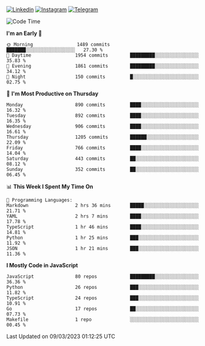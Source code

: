 [![Linkedin](https://img.shields.io/badge/-Archie-blue?style=flat-square&labelColor=gray&logo=Linkedin&logoColor=white&link=https://www.linkedin.com/in/archisdi)](https://www.linkedin.com/in/archisdi)
[![Instagram](https://img.shields.io/badge/-@archisdi-orange?style=flat-square&labelColor=gray&logo=Instagram&logoColor=white&link=https://www.instagram.com/archisdi)](https://www.instagram.com/archisdi)
[![Telegram](https://img.shields.io/badge/-aai-informational?style=flat-square&labelColor=gray&logo=telegram&logoColor=white&link=https://t.me/archisdi)](https://t.me/archisdi)

<!--START_SECTION:waka-->
![Code Time](http://img.shields.io/badge/Code%20Time-2%2C060%20hrs%2020%20mins-blue)

**I'm an Early 🐤** 

```text
🌞 Morning                1489 commits        ███████░░░░░░░░░░░░░░░░░░   27.30 % 
🌆 Daytime                1954 commits        █████████░░░░░░░░░░░░░░░░   35.83 % 
🌃 Evening                1861 commits        █████████░░░░░░░░░░░░░░░░   34.12 % 
🌙 Night                  150 commits         █░░░░░░░░░░░░░░░░░░░░░░░░   02.75 % 
```
📅 **I'm Most Productive on Thursday** 

```text
Monday                   890 commits         ████░░░░░░░░░░░░░░░░░░░░░   16.32 % 
Tuesday                  892 commits         ████░░░░░░░░░░░░░░░░░░░░░   16.35 % 
Wednesday                906 commits         ████░░░░░░░░░░░░░░░░░░░░░   16.61 % 
Thursday                 1205 commits        ██████░░░░░░░░░░░░░░░░░░░   22.09 % 
Friday                   766 commits         ████░░░░░░░░░░░░░░░░░░░░░   14.04 % 
Saturday                 443 commits         ██░░░░░░░░░░░░░░░░░░░░░░░   08.12 % 
Sunday                   352 commits         ██░░░░░░░░░░░░░░░░░░░░░░░   06.45 % 
```


📊 **This Week I Spent My Time On** 

```text
💬 Programming Languages: 
Markdown                 2 hrs 36 mins       █████░░░░░░░░░░░░░░░░░░░░   21.71 % 
YAML                     2 hrs 7 mins        ████░░░░░░░░░░░░░░░░░░░░░   17.78 % 
TypeScript               1 hr 46 mins        ████░░░░░░░░░░░░░░░░░░░░░   14.81 % 
Python                   1 hr 25 mins        ███░░░░░░░░░░░░░░░░░░░░░░   11.92 % 
JSON                     1 hr 21 mins        ███░░░░░░░░░░░░░░░░░░░░░░   11.36 % 
```

**I Mostly Code in JavaScript** 

```text
JavaScript               80 repos            █████████░░░░░░░░░░░░░░░░   36.36 % 
Python                   26 repos            ███░░░░░░░░░░░░░░░░░░░░░░   11.82 % 
TypeScript               24 repos            ███░░░░░░░░░░░░░░░░░░░░░░   10.91 % 
Go                       17 repos            ██░░░░░░░░░░░░░░░░░░░░░░░   07.73 % 
Makefile                 1 repo              ░░░░░░░░░░░░░░░░░░░░░░░░░   00.45 % 
```




 Last Updated on 09/03/2023 01:12:25 UTC
<!--END_SECTION:waka-->
